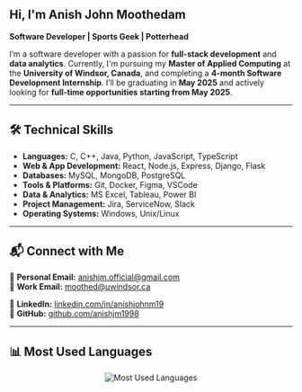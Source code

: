 ## Hi, I'm Anish John Moothedam  

**Software Developer | Sports Geek | Potterhead**  

I’m a software developer with a passion for **full-stack development** and **data analytics**. Currently, I'm pursuing my **Master of Applied Computing** at the **University of Windsor, Canada**, and completing a **4-month Software Development Internship**. I’ll be graduating in **May 2025** and actively looking for **full-time opportunities starting from May 2025**. 

---

## 🛠 Technical Skills  

- **Languages:** C, C++, Java, Python, JavaScript, TypeScript 
- **Web & App Development:** React, Node.js, Express, Django, Flask  
- **Databases:** MySQL, MongoDB, PostgreSQL  
- **Tools & Platforms:** Git, Docker, Figma, VSCode  
- **Data & Analytics:** MS Excel, Tableau, Power BI
- **Project Management:** Jira, ServiceNow, Slack  
- **Operating Systems:** Windows, Unix/Linux  

---

## 📬 Connect with Me  

📧 **Personal Email:** anishjm.official@gmail.com  
📧 **Work Email:** moothed@uwindsor.ca  

🔗 **LinkedIn:** [linkedin.com/in/anishjohnm19](https://www.linkedin.com/in/anishjohnm19/)  
🔗 **GitHub:** [github.com/anishjm1998](https://github.com/anishjm1998/)  

---

## 📊 Most Used Languages  

<div align="center">
  <img src="https://github-readme-stats.vercel.app/api/top-langs/?username=anishjm1998&layout=compact&theme=radical&langs_count=8&hide=css,html" alt="Most Used Languages" />
</div>  
